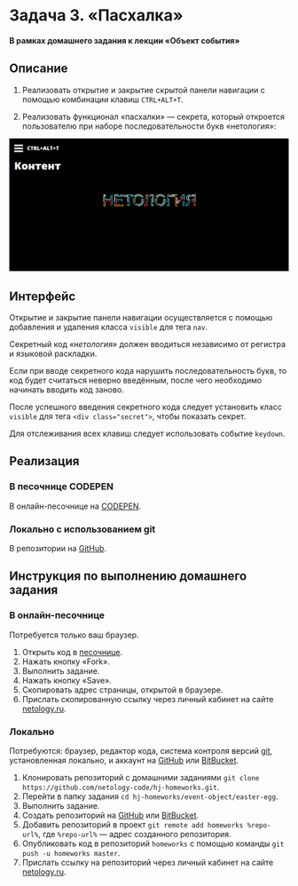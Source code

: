 # Задача 3. «Пасхалка»

#### В рамках домашнего задания к лекции «Объект события»

## Описание

1. Реализовать открытие и закрытие скрытой панели навигации с помощью комбинации клавиш `CTRL+ALT+T`.

2. Реализовать функционал «пасхалки» — секрета, который откроется пользователю при наборе последовательности букв «нетология»:

!["Пасхалка"](./res/easter-egg.gif)

## Интерфейс

Открытие и закрытие панели навигации осуществляется с помощью добавления и удаления класса `visible` для тега `nav`.

Секретный код _«нетология»_ должен вводиться независимо от регистра и языковой раскладки.

Если при вводе секретного кода нарушить последовательность букв, то код будет считаться неверно введённым, после чего необходимо начинать вводить код заново.

После успешного введения секретного кода следует установить класс `visible` для тега `<div class="secret">`, чтобы показать секрет.

Для отслеживания всех клавиш следует использовать событие `keydown`.

## Реализация

### В песочнице CODEPEN

В онлайн-песочнице на [CODEPEN](https://codepen.io/Netology/pen/OzwENz).

### Локально с использованием git

В репозитории на [GitHub](https://github.com/netology-code/hj-homeworks/tree/master/event-object/easter-egg).

## Инструкция по выполнению домашнего задания

### В онлайн-песочнице

Потребуется только ваш браузер.

1. Открыть код в [песочнице](https://codepen.io/Netology/pen/OzwENz).
2. Нажать кнопку «Fork».
3. Выполнить задание.
4. Нажать кнопку «Save».
5. Скопировать адрес страницы, открытой в браузере.
6. Прислать скопированную ссылку через личный кабинет на сайте [netology.ru](http://netology.ru/).    

### Локально

Потребуются: браузер, редактор кода, система контроля версий [git](https://git-scm.com), установленная локально, и аккаунт на [GitHub](https://github.com/) или [BitBucket](https://bitbucket.org/).

1. Клонировать репозиторий с домашними заданиями `git clone https://github.com/netology-code/hj-homeworks.git`.
2. Перейти в папку задания `cd hj-homeworks/event-object/easter-egg`.
3. Выполнить задание.
4. Создать репозиторий на [GitHub](https://github.com/) или [BitBucket](https://bitbucket.org/).
5. Добавить репозиторий в проект `git remote add homeworks %repo-url%`, где `%repo-url%` — адрес созданного репозитория.
6. Опубликовать код в репозиторий `homeworks` с помощью команды `git push -u homeworks master`.
7. Прислать ссылку на репозиторий через личный кабинет на сайте [netology.ru](http://netology.ru/).
